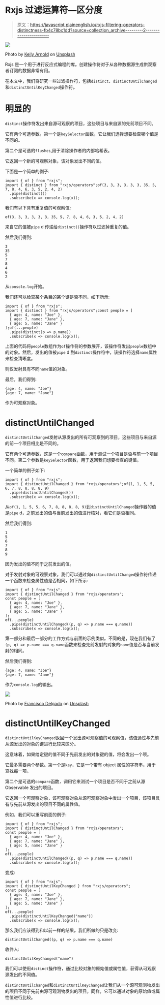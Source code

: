 # Rxjs 过滤运算符—区分度

> 原文：<https://javascript.plainenglish.io/rxjs-filtering-operators-distinctness-fb4c78bc1dd?source=collection_archive---------2----------------------->

![](img/0badfea634ea72f85ad6a9f41e751a39.png)

Photo by [Kelly Arnold](https://unsplash.com/@kelarn?utm_source=medium&utm_medium=referral) on [Unsplash](https://unsplash.com?utm_source=medium&utm_medium=referral)

Rxjs 是一个用于进行反应式编程的库。创建操作符对于从各种数据源生成供观察者订阅的数据非常有用。

在本文中，我们将研究一些过滤操作符，包括`distinct`、`distinctUntilChanged`和`distinctUntilKeyChanged`操作符。

# 明显的

`distinct`操作符发出来自源可观察的项目，这些项目与来自源的先前项目不同。

它有两个可选参数。第一个是`keySelector`函数，它让我们选择想要检查哪个值是不同的。

第二个是可选的`flushes`,用于清除操作者的内部哈希表。

它返回一个新的可观察对象，该对象发出不同的值。

下面是一个简单的例子:

```
import { of } from "rxjs";
import { distinct } from "rxjs/operators";of(3, 3, 3, 3, 3, 3, 35, 5, 7, 8, 4, 6, 3, 5, 2, 4, 2)
  .pipe(distinct())
  .subscribe(x => console.log(x));
```

我们有以下具有重复值的可观察值:

```
of(3, 3, 3, 3, 3, 3, 35, 5, 7, 8, 4, 6, 3, 5, 2, 4, 2)
```

来自它的值被`pipe` d 传递给`distinct()`操作符以过滤掉重复的值。

然后我们得到:

```
3
35
5
7
8
4
6
2
```

从`console.log`开始。

我们还可以检查某个条目的某个键是否不同，如下所示:

```
import { of } from "rxjs";
import { distinct } from "rxjs/operators";const people = [
  { age: 4, name: "Joe" },
  { age: 7, name: "Jane" },
  { age: 5, name: "Jane" }
];of(...people)
  .pipe(distinct(p => p.name))
  .subscribe(x => console.log(x));
```

上面的代码将`people`数组作为`of`操作符的参数展开，该操作符发出`people`数组中的对象。然后，发出的值被`pipe` d 到`distinct`操作符中，该操作符选择`name`属性来检查清晰度。

则仅发射具有不同`name`值的对象。

最后，我们得到:

```
{age: 4, name: "Joe"}
{age: 7, name: "Jane"}
```

作为可观察对象。

# distinctUntilChanged

`distinctUntilChanged`发射从源发出的所有可观察到的项目，这些项目与来自源的前一个项目相比是不同的。

它有两个可选参数，这是一个`compare`函数，用于测试一个项目是否与前一个项目不同。第二个参数是`keySelector`函数，用于返回我们想要检查的键值。

一个简单的例子如下:

```
import { of } from "rxjs";
import { distinctUntilChanged } from "rxjs/operators";of(1, 1, 5, 5, 6, 7, 8, 8, 8, 8, 9)
  .pipe(distinctUntilChanged())
  .subscribe(x => console.log(x));
```

从`of(1, 1, 5, 5, 6, 7, 8, 8, 8, 8, 9)`到`distinctUntilChanged`操作器的值是`pipe` d，之前发出的值与当前发出的值进行核对，看它们是否相同。

然后我们得到:

```
1
5
6
7
8
9
```

因为发出的值不同于之前发出的值。

对于发射对象的可观察对象，我们可以通过向`distinctUntilChanged`操作符传递一个函数来检查属性值是否相同，如下所示:

```
import { of } from "rxjs";
import { distinctUntilChanged } from "rxjs/operators";
const people = [
  { age: 4, name: "Joe" },
  { age: 7, name: "Jane" },
  { age: 5, name: "Jane" }
];
of(...people)
  .pipe(distinctUntilChanged((p, q) => p.name === q.name))
  .subscribe(x => console.log(x));
```

第一部分和最后一部分的工作方式与前面的示例类似。不同的是，现在我们有了`(p, q) => p.name === q.name`函数来检查先前发射的对象的`name`值是否与当前发射的相同。

然后我们得到:

```
{age: 4, name: "Joe"}
{age: 7, name: "Jane"}
```

作为`console.log`的输出。

![](img/2512621d003bedb6725d35d83e55aa6d.png)

Photo by [Francisco Delgado](https://unsplash.com/@fdelgado?utm_source=medium&utm_medium=referral) on [Unsplash](https://unsplash.com?utm_source=medium&utm_medium=referral)

# distinctUntilKeyChanged

`distinctUntilKeyChanged`返回一个发出源可观察值的可观察值，该值通过与先前从源发出的对象的键进行比较来区分。

这意味着，如果给定键的值不同于先前发出的对象键的值，将会发出一个项。

它最多需要两个参数。第一个是`key`，它是一个带有 object 属性的字符串，用于查找每一项。

第二个是可选的`compare`函数，调用它来测试一个项目是否不同于之前从源 Observable 发出的项目。

它返回一个可观察对象，该可观察对象从源可观察对象中发出一个项目，该项目具有与先前从源发出的项目不同的属性值。

例如，我们可以重写前面的例子:

```
import { of } from "rxjs";
import { distinctUntilChanged } from "rxjs/operators";
const people = [
  { age: 4, name: "Joe" },
  { age: 7, name: "Jane" },
  { age: 5, name: "Jane" }
];
of(...people)
  .pipe(distinctUntilChanged((p, q) => p.name === q.name))
  .subscribe(x => console.log(x));
```

变成:

```
import { of } from "rxjs";
import { distinctUntilKeyChanged } from "rxjs/operators";
const people = [
  { age: 4, name: "Joe" },
  { age: 7, name: "Jane" },
  { age: 5, name: "Jane" }
];
of(...people)
  .pipe(distinctUntilKeyChanged("name"))
  .subscribe(x => console.log(x));
```

那么我们应该得到和以前一样的结果。我们所做的只是改变:

```
distinctUntilChanged((p, q) => p.name === q.name)
```

收件人:

```
distinctUntilKeyChanged("name")
```

我们可以使用`distinct`操作符，通过比较对象的原始值或属性值，获得从可观察源发出的不同值。

`distinctUntilChanged`和`distinctUntilKeyChanged`让我们从一个源可观测物发出的项目不同于先前由源可观测物发出的项目。同样，它可以通过对象的原始值或属性值进行比较。